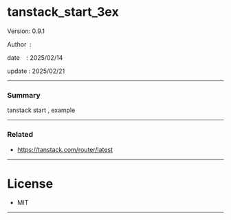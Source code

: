 ﻿# tanstack_start_3ex

 Version: 0.9.1

 Author  : 

 date    : 2025/02/14  

 update  : 2025/02/21

***
### Summary

tanstack start , example

***
### Related

* https://tanstack.com/router/latest

***
# License

* MIT

***

